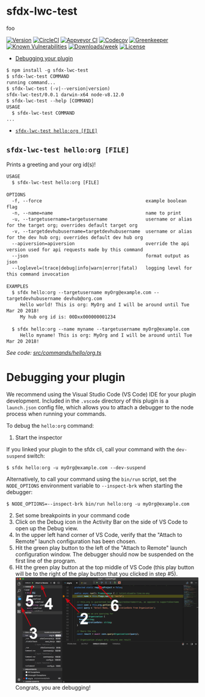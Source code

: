 sfdx-lwc-test
=============

foo

[![Version](https://img.shields.io/npm/v/sfdx-lwc-test.svg)](https://npmjs.org/package/sfdx-lwc-test)
[![CircleCI](https://circleci.com/gh/trevor-bliss/sfdx-lwc-test/tree/master.svg?style=shield)](https://circleci.com/gh/trevor-bliss/sfdx-lwc-test/tree/master)
[![Appveyor CI](https://ci.appveyor.com/api/projects/status/github/trevor-bliss/sfdx-lwc-test?branch=master&svg=true)](https://ci.appveyor.com/project/heroku/sfdx-lwc-test/branch/master)
[![Codecov](https://codecov.io/gh/trevor-bliss/sfdx-lwc-test/branch/master/graph/badge.svg)](https://codecov.io/gh/trevor-bliss/sfdx-lwc-test)
[![Greenkeeper](https://badges.greenkeeper.io/trevor-bliss/sfdx-lwc-test.svg)](https://greenkeeper.io/)
[![Known Vulnerabilities](https://snyk.io/test/github/trevor-bliss/sfdx-lwc-test/badge.svg)](https://snyk.io/test/github/trevor-bliss/sfdx-lwc-test)
[![Downloads/week](https://img.shields.io/npm/dw/sfdx-lwc-test.svg)](https://npmjs.org/package/sfdx-lwc-test)
[![License](https://img.shields.io/npm/l/sfdx-lwc-test.svg)](https://github.com/trevor-bliss/sfdx-lwc-test/blob/master/package.json)

<!-- toc -->
* [Debugging your plugin](#debugging-your-plugin)
<!-- tocstop -->
<!-- install -->
<!-- usage -->
```sh-session
$ npm install -g sfdx-lwc-test
$ sfdx-lwc-test COMMAND
running command...
$ sfdx-lwc-test (-v|--version|version)
sfdx-lwc-test/0.0.1 darwin-x64 node-v8.12.0
$ sfdx-lwc-test --help [COMMAND]
USAGE
  $ sfdx-lwc-test COMMAND
...
```
<!-- usagestop -->
<!-- commands -->
* [`sfdx-lwc-test hello:org [FILE]`](#sfdx-lwc-test-helloorg-file)

## `sfdx-lwc-test hello:org [FILE]`

Prints a greeting and your org id(s)!

```
USAGE
  $ sfdx-lwc-test hello:org [FILE]

OPTIONS
  -f, --force                                      example boolean flag
  -n, --name=name                                  name to print
  -u, --targetusername=targetusername              username or alias for the target org; overrides default target org
  -v, --targetdevhubusername=targetdevhubusername  username or alias for the dev hub org; overrides default dev hub org
  --apiversion=apiversion                          override the api version used for api requests made by this command
  --json                                           format output as json
  --loglevel=(trace|debug|info|warn|error|fatal)   logging level for this command invocation

EXAMPLES
  $ sfdx hello:org --targetusername myOrg@example.com --targetdevhubusername devhub@org.com
     Hello world! This is org: MyOrg and I will be around until Tue Mar 20 2018!
     My hub org id is: 00Dxx000000001234
  
  $ sfdx hello:org --name myname --targetusername myOrg@example.com
     Hello myname! This is org: MyOrg and I will be around until Tue Mar 20 2018!
```

_See code: [src/commands/hello/org.ts](https://github.com/trevor-bliss/sfdx-lwc-test/blob/v0.0.1/src/commands/hello/org.ts)_
<!-- commandsstop -->
<!-- debugging-your-plugin -->
# Debugging your plugin
We recommend using the Visual Studio Code (VS Code) IDE for your plugin development. Included in the `.vscode` directory of this plugin is a `launch.json` config file, which allows you to attach a debugger to the node process when running your commands.

To debug the `hello:org` command: 
1. Start the inspector
  
If you linked your plugin to the sfdx cli, call your command with the `dev-suspend` switch: 
```sh-session
$ sfdx hello:org -u myOrg@example.com --dev-suspend
```
  
Alternatively, to call your command using the `bin/run` script, set the `NODE_OPTIONS` environment variable to `--inspect-brk` when starting the debugger:
```sh-session
$ NODE_OPTIONS=--inspect-brk bin/run hello:org -u myOrg@example.com
```

2. Set some breakpoints in your command code
3. Click on the Debug icon in the Activity Bar on the side of VS Code to open up the Debug view.
4. In the upper left hand corner of VS Code, verify that the "Attach to Remote" launch configuration has been chosen.
5. Hit the green play button to the left of the "Attach to Remote" launch configuration window. The debugger should now be suspended on the first line of the program. 
6. Hit the green play button at the top middle of VS Code (this play button will be to the right of the play button that you clicked in step #5).
<br><img src=".images/vscodeScreenshot.png" width="480" height="278"><br>
Congrats, you are debugging!

